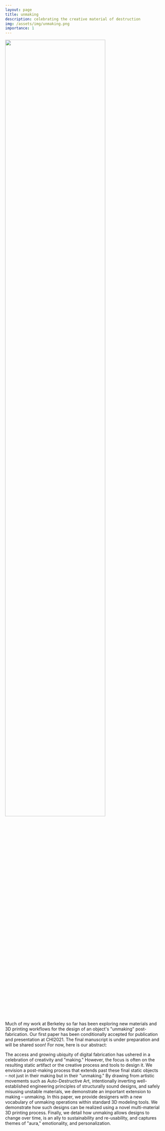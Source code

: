 ```yaml
---
layout: page
title: unmaking
description: celebrating the creative material of destruction
img: /assets/img/unmaking.png
importance: 1
---
```

<div class="row justify-content-sm-center">
        <img src="{{ '/assets/img/unmaking.png' | relative_url }}" alt="" title="unmaking" width="80%" height="80%"/>
</div>
<br><br>
Much of my work at Berkeley so far has been exploring new materials and 3D printing workflows for the design of an object's "unmaking" post-fabrication. Our first paper has been conditionally accepted for publication and presentation at CHI2021. The final manuscript is under preparation and will be shared soon! For now, here is our abstract:

The access and growing ubiquity of digital fabrication has ushered in a celebration of creativity and "making."  However, the focus is often on the resulting static artifact or the creative process and tools to design it. We envision a post-making process that extends past these final static objects – not just in their making but in their "unmaking."  By drawing from artistic movements such as Auto-Destructive Art, intentionally inverting well-established engineering principles of structurally sound designs, and safely misusing unstable materials, we demonstrate an important extension to making – unmaking.  In this paper, we provide designers with a new vocabulary of unmaking operations within standard 3D modeling tools. We demonstrate how such designs can be realized using a novel multi-material 3D printing process. Finally, we detail how unmaking allows designs to change over time, is an ally to sustainability and re-usability, and captures themes of "aura," emotionality, and personalization.

